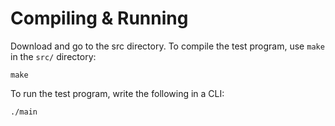 # Compiling & Running
Download and go to the src directory. To compile the test program, use `make` in the `src/` directory:
```
make
```
To run the test program, write the following in a CLI:
```
./main
```
